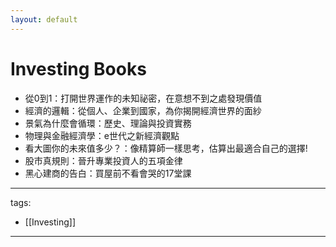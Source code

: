 ```yaml
---
layout: default
---
```


# Investing Books

* 從0到1：打開世界運作的未知祕密，在意想不到之處發現價值
* 經濟的邏輯：從個人、企業到國家，為你揭開經濟世界的面紗
* 景氣為什麼會循環：歷史、理論與投資實務
* 物理與金融經濟學：e世代之新經濟觀點
* 看大圖你的未來值多少？：像精算師一樣思考，估算出最適合自己的選擇!
* 股市真規則：晉升專業投資人的五項金律
* 黑心建商的告白：買屋前不看會哭的17堂課 

---
tags:
  - [[Investing]]


---